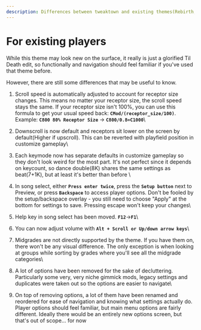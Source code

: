 ```yaml
---
description: Differences between tweaktown and existing themes(Rebirth, Til Death)
---
```


# For existing players

While this theme may look new on the surface, it really is just a glorified Til Death edit, so functionally and navigation should feel familiar if you've used that theme before. &#x20;

However, there are still some differences that may be useful to know.



1. Scroll speed is automatically adjusted to account for receptor size changes. This means no matter your receptor size, the scroll speed stays the same. If your receptor size isn't 100%, you can use this formula to get your usual speed back: **`CMod/(receptor_size/100)`**. Example: **`C800 80% Receptor Size`** -> **`C800/0.8=C1000`**\

2. Downscroll is now default and receptors sit lower on the screen by default(Higher if upscroll). This can be reverted with playfield position in customize gameplay\

3. Each keymode now has separate defaults in customize gameplay so they don't look weird for the most part. It's not perfect since it depends on keycount, so dance double(8K) shares the same settings as beat(7+1K), but at least it's better than before \

4. In song select, either **`Press enter twice`**, press the **`Setup button`** next to Preview, or press **`Backspace`** to access player options. Don't be fooled by the setup/backspace overlay - you still need to choose "Apply" at the bottom for settings to save. Pressing escape won't keep your changes\

5. Help key in song select has been moved. **`F12`**->**`F1`**\

6. You can now adjust volume with **`Alt + Scroll or Up/down arrow keys`**\

7. Midgrades are not directly supported by the theme. If you have them on, there won't be any visual difference. The only exception is when looking at groups while sorting by grades where you'll see all the midgrade categories\

8. A lot of options have been removed for the sake of decluttering. Particularly some very, very niche gimmick mods, legacy settings and duplicates were taken out so the options are easier to navigate\

9. On top of removing options, a lot of them have been renamed and reordered for ease of navigation and knowing what settings actually do. Player options should feel familiar, but main menu options are fairly different. Ideally there would be an entirely new options screen, but that's out of scope... for now
